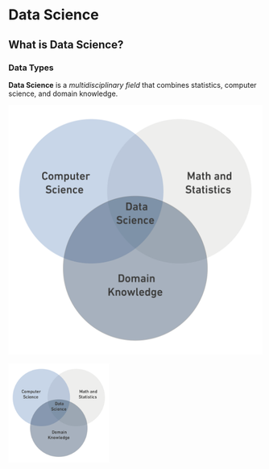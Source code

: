 

# Data Science

## What is Data Science?

### Data Types

**Data Science** is a *multidisciplinary field* that combines statistics, computer science, and domain knowledge.

![Image](DS.png)

<img src="DS.png" width="200" />

